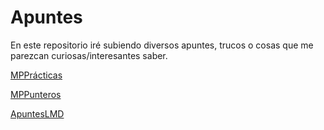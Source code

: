 # Apuntes
En este repositorio iré subiendo diversos apuntes, trucos o cosas que me parezcan curiosas/interesantes saber.

[MPPrácticas]( https://github.com/Mapachana/Apuntes/blob/master/apuntespracticasMP.md ) 

[MPPunteros]( https://github.com/Mapachana/Apuntes/blob/master/apuntespunteros.md ) 

[ApuntesLMD]( https://github.com/Mapachana/Apuntes/blob/master/resumenlmd.tex ) 